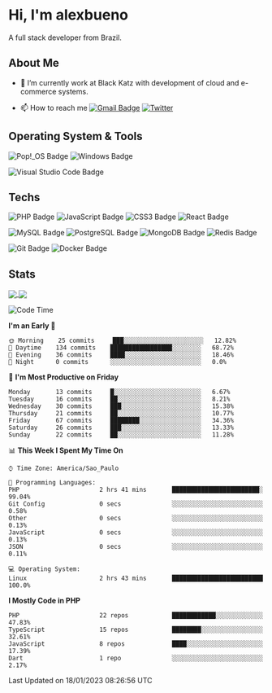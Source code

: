 # Hi, I'm alexbueno

A full stack developer from Brazil.

## About Me

- 🌱 I’m currently work at Black Katz with development of cloud and e-commerce systems.

- 📫 How to reach me [![Gmail Badge](https://img.shields.io/badge/-gmail-c14438?style=for-the-badge&logo=Gmail&logoColor=ffffff)](mailto:alexsandrofbueno@gmail.com) [![Twitter](https://img.shields.io/badge/twitter-1DA1F2.svg?style=for-the-badge&logo=twitter&logoColor=ffffff)](https://twitter.com/Alex_Bueno_7)

## Operating System & Tools

![Pop!_OS Badge](https://img.shields.io/badge/Pop!__OS-48B9C7?logo=popos&logoColor=fff&style=flat)
![Windows Badge](https://img.shields.io/badge/Windows-0078D6?logo=windows&logoColor=fff&style=flat)

![Visual Studio Code Badge](https://img.shields.io/badge/Visual%20Studio%20Code-007ACC?logo=visualstudiocode&logoColor=fff&style=flat)

## Techs

![PHP Badge](https://img.shields.io/badge/PHP-777BB4?logo=php&logoColor=fff&style=flat)
![JavaScript Badge](https://img.shields.io/badge/JavaScript-F7DF1E?logo=javascript&logoColor=000&style=flat)
![CSS3 Badge](https://img.shields.io/badge/CSS3-1572B6?logo=css3&logoColor=fff&style=flat)
![React Badge](https://img.shields.io/badge/React-61DAFB?logo=react&logoColor=000&style=flat)

![MySQL Badge](https://img.shields.io/badge/MySQL-4479A1?logo=mysql&logoColor=fff&style=flat)
![PostgreSQL Badge](https://img.shields.io/badge/PostgreSQL-4169E1?logo=postgresql&logoColor=fff&style=flat)
![MongoDB Badge](https://img.shields.io/badge/MongoDB-47A248?logo=mongodb&logoColor=fff&style=flat)
![Redis Badge](https://img.shields.io/badge/Redis-DC382D?logo=redis&logoColor=fff&style=flat)

![Git Badge](https://img.shields.io/badge/Git-F05032?logo=git&logoColor=fff&style=flat)
![Docker Badge](https://img.shields.io/badge/Docker-2496ED?logo=docker&logoColor=fff&style=flat)


## Stats

<a href="https://github.com/anuraghazra/github-readme-stats">
  <img align="center" src="https://github-readme-stats.vercel.app/api?username=alexbueno7&hide=contribs,prs&show_icons=true&theme=radical" />
</a>
<a href="https://github.com/anuraghazra/convoychat">
  <img align="center" src="https://github-readme-stats.vercel.app/api/top-langs/?username=alexbueno7" />
</a>

<!--START_SECTION:waka-->
![Code Time](http://img.shields.io/badge/Code%20Time-667%20hrs%2056%20mins-blue)

**I'm an Early 🐤** 

```text
🌞 Morning    25 commits     ███░░░░░░░░░░░░░░░░░░░░░░   12.82% 
🌆 Daytime    134 commits    █████████████████░░░░░░░░   68.72% 
🌃 Evening    36 commits     ████░░░░░░░░░░░░░░░░░░░░░   18.46% 
🌙 Night      0 commits      ░░░░░░░░░░░░░░░░░░░░░░░░░   0.0%

```
📅 **I'm Most Productive on Friday** 

```text
Monday       13 commits     █░░░░░░░░░░░░░░░░░░░░░░░░   6.67% 
Tuesday      16 commits     ██░░░░░░░░░░░░░░░░░░░░░░░   8.21% 
Wednesday    30 commits     ███░░░░░░░░░░░░░░░░░░░░░░   15.38% 
Thursday     21 commits     ██░░░░░░░░░░░░░░░░░░░░░░░   10.77% 
Friday       67 commits     ████████░░░░░░░░░░░░░░░░░   34.36% 
Saturday     26 commits     ███░░░░░░░░░░░░░░░░░░░░░░   13.33% 
Sunday       22 commits     ██░░░░░░░░░░░░░░░░░░░░░░░   11.28%

```


📊 **This Week I Spent My Time On** 

```text
⌚︎ Time Zone: America/Sao_Paulo

💬 Programming Languages: 
PHP                      2 hrs 41 mins       ████████████████████████░   99.04% 
Git Config               0 secs              ░░░░░░░░░░░░░░░░░░░░░░░░░   0.58% 
Other                    0 secs              ░░░░░░░░░░░░░░░░░░░░░░░░░   0.13% 
JavaScript               0 secs              ░░░░░░░░░░░░░░░░░░░░░░░░░   0.13% 
JSON                     0 secs              ░░░░░░░░░░░░░░░░░░░░░░░░░   0.11%

💻 Operating System: 
Linux                    2 hrs 43 mins       █████████████████████████   100.0%

```

**I Mostly Code in PHP** 

```text
PHP                      22 repos            ████████████░░░░░░░░░░░░░   47.83% 
TypeScript               15 repos            ████████░░░░░░░░░░░░░░░░░   32.61% 
JavaScript               8 repos             ████░░░░░░░░░░░░░░░░░░░░░   17.39% 
Dart                     1 repo              ░░░░░░░░░░░░░░░░░░░░░░░░░   2.17%

```



 Last Updated on 18/01/2023 08:26:56 UTC
<!--END_SECTION:waka-->
